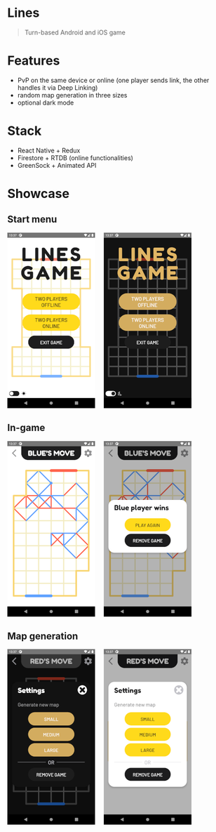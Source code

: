 # Lines

> Turn-based Android and iOS game

# Features

- PvP on the same device or online (one player sends link, the other handles it via Deep Linking)
- random map generation in three sizes
- optional dark mode

# Stack

- React Native + Redux
- Firestore + RTDB (online functionalities)
- GreenSock + Animated API

# Showcase

## Start menu

![image 1](./showcase/1.png)&nbsp;&nbsp;&nbsp;&nbsp;
![image 2](./showcase/2.png)

## In-game

![image 3](./showcase/3.png)&nbsp;&nbsp;&nbsp;&nbsp;
![image 4](./showcase/4.png)

## Map generation

![image 5](./showcase/5.png)&nbsp;&nbsp;&nbsp;&nbsp;
![image 6](./showcase/6.png)
